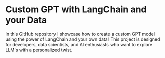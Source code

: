# Custom GPT with LangChain and your Data
In this GitHub repository I showcase how to create a custom GPT model using the power of LangChain and your own data! This project is designed for developers, data scientists, and AI enthusiasts who want to explore LLM's with a personalized twist.